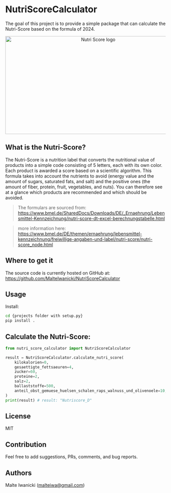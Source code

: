 # NutriScoreCalculator

The goal of this project is to provide a simple package that can calculate the Nutri-Score based on the formula of 2024.

<p align="center">
  <img width="568" height="307" src="https://upload.wikimedia.org/wikipedia/commons/thumb/8/8a/Nutri-score-E.svg/1920px-Nutri-score-E.svg.png" alt="Nutri Score logo">
</p>


## What is the Nutri-Score?

The Nutri-Score is a nutrition label that converts the nutritional value of products into a simple code consisting of 5 letters, each with its own color. Each product is awarded a score based on a scientific algorithm. This formula takes into account the nutrients to avoid (energy value and the amount of sugars, saturated fats, and salt) and the positive ones (the amount of fiber, protein, fruit, vegetables, and nuts). You can therefore see at a glance which products are recommended and which should be avoided.

> The formulars are sourced from: https://www.bmel.de/SharedDocs/Downloads/DE/_Ernaehrung/Lebensmittel-Kennzeichnung/nutri-score-dt-excel-berechnungstabelle.html

> more information here: https://www.bmel.de/DE/themen/ernaehrung/lebensmittel-kennzeichnung/freiwillige-angaben-und-label/nutri-score/nutri-score_node.html
## Where to get it

The source code is currently hosted on GitHub at: https://github.com/MalteIwanicki/NutriScoreCalculator

## Usage

Install:

```bash
cd {projects folder with setup.py}
pip install .
```

## Calculate the Nutri-Score:

```Python
from nutri_score_calculator import NutriScoreCalculator

result = NutriScoreCalculator.calculate_nutri_score(
    kilokalorien=0,
    gesaettigte_fettsaeuren=4,
    zucker=60,
    proteine=2,
    salz=2,
    ballaststoffe=500,
    anteil_obst_gemuese_huelsen_schalen_raps_walnuss_und_olivenoele=10,
)
print(result) # result: "Nutriscore_D"
```
## License
MIT

## Contribution
Feel free to add suggestions, PRs, comments, and bug reports.

## Authors
Malte Iwanicki (malteiwa@gmail.com)

